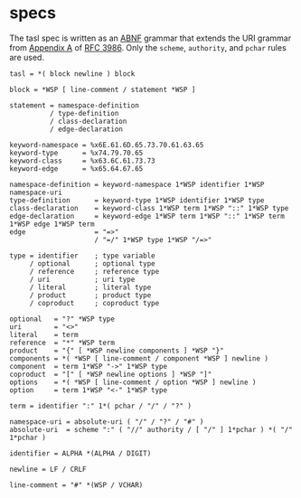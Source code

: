 # specs

The tasl spec is written as an [ABNF](https://en.wikipedia.org/wiki/Augmented_Backus%E2%80%93Naur_form) grammar that extends the URI grammar from [Appendix A](https://datatracker.ietf.org/doc/html/rfc3986#appendix-A) of [RFC 3986](https://datatracker.ietf.org/doc/html/rfc3986). Only the `scheme`, `authority`, and `pchar` rules are used.

```abnf
tasl = *( block newline ) block

block = *WSP [ line-comment / statement *WSP ]

statement = namespace-definition
          / type-definition
          / class-declaration
          / edge-declaration

keyword-namespace = %x6E.61.6D.65.73.70.61.63.65
keyword-type      = %x74.79.70.65
keyword-class     = %x63.6C.61.73.73
keyword-edge      = %x65.64.67.65

namespace-definition = keyword-namespace 1*WSP identifier 1*WSP namespace-uri
type-definition      = keyword-type 1*WSP identifier 1*WSP type
class-declaration    = keyword-class 1*WSP term 1*WSP "::" 1*WSP type
edge-declaration     = keyword-edge 1*WSP term 1*WSP "::" 1*WSP term 1*WSP edge 1*WSP term
edge                 = "=>"
                     / "=/" 1*WSP type 1*WSP "/=>"

type = identifier    ; type variable
     / optional      ; optional type
     / reference     ; reference type
     / uri           ; uri type
     / literal       ; literal type
     / product       ; product type
     / coproduct     ; coproduct type

optional   = "?" *WSP type
uri        = "<>"
literal    = term
reference  = "*" *WSP term
product    = "{" [ *WSP newline components ] *WSP "}"
components = *( *WSP [ line-comment / component *WSP ] newline )
component  = term 1*WSP "->" 1*WSP type
coproduct  = "[" [ *WSP newline options ] *WSP "]"
options    = *( *WSP [ line-comment / option *WSP ] newline )
option     = term 1*WSP "<-" 1*WSP type

term = identifier ":" 1*( pchar / "/" / "?" )

namespace-uri = absolute-uri ( "/" / "?" / "#" )
absolute-uri  = scheme ":" ( "//" authority / [ "/" ] 1*pchar ) *( "/" 1*pchar )

identifier = ALPHA *(ALPHA / DIGIT)

newline = LF / CRLF

line-comment = "#" *(WSP / VCHAR)
```
